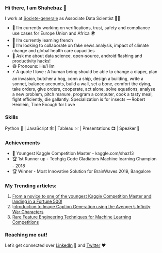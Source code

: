### Hi there, I am Shahebaz 👋

I work at [Societe-generale](https://github.com/societe-generale) as Associate Data Scientist 👨‍💻

- 🔭 I’m currently working on verifications, trust, safety and compliance use cases for Europe Union and Africa 🌍 
- 🌱 I’m currently learning french 
- 👯 I’m looking to collaborate on fake news analysis, impact of climate change and global health care capacities 
- 💬 Ask me about data science, open-source, android flashing and productivity hacks!
- 😄 Pronouns: He/Him
- ⚡ A quote I love : A human being should be able to change a diaper, plan an invasion, butcher a hog, conn a ship, design a building, write a sonnet, balance accounts, build a wall, set a bone, comfort the dying, take orders, give orders, cooperate, act alone, solve equations, analyse a new problem, pitch manure, program a computer, cook a tasty meal, fight efficiently, die gallantly. Specialization is for insects — Robert Heinlein, Time Enough for Love

### Skills
Python 🐍 | JavaScript 🕸 | Tableau 💹 | Presentations 📺 | Speaker 🕺

### Achievements
- 🏅 Youngest Kaggle Competition Master - kaggle.com/shaz13
- 🏆 1st Runner up - Techgig Code Gladiators Machine learning Champion - 2018
- 🏆 Winner - Most Innovative Solution for BrainWaves 2019, Bangalore


### My Trending articles:

1. [From a novice to one of the youngest Kaggle Competition Master and landing in a Fortune 500!](https://medium.com/analytics-vidhya/from-a-novice-to-the-youngest-kaggle-competition-master-and-landing-in-a-fortune-500-cc8acf49de)
2. I[ntroduction to Image Caption Generation using the Avenger’s Infinity War Characters](https://medium.com/analytics-vidhya/introduction-to-image-caption-generation-using-the-avengers-infinity-war-characters-6f14df09dbe5)
3. [Rare Feature Engineering Techniques for Machine Learning Competitions](https://medium.com/ml-byte/rare-feature-engineering-techniques-for-machine-learning-competitions-de36c7bb418f)




### Reaching me out!
Let’s get connected over [LinkedIn](www.linkedin.com/in/shaz13) 📘 and [Twitter](www.twitter.com/byteshaz) ❤️
